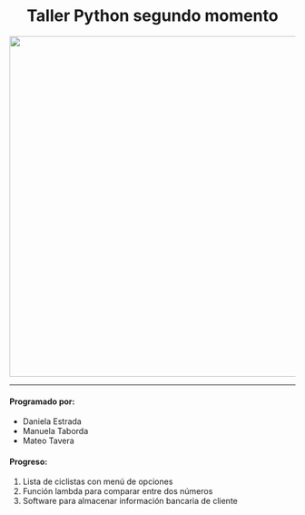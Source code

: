 <h1 align="center"> Taller Python segundo momento </h1>
<p align="center">
 <img src="https://firebasestorage.googleapis.com/v0/b/logos-1a888.appspot.com/o/git.png?alt=media&token=16ad6514-d12b-482c-9896-60807f886923" 
 width="800" height="600">  
</p>
<hr>
<h4>Programado por:</h4>
<ul> 
<li> Daniela Estrada </li>
<li> Manuela Taborda </li>
<li> Mateo Tavera  </li>
 </ul> 
<h4>Progreso:</h4> 
<ol>
  <li> <span> Lista de ciclistas con menú de opciones </span> </li>
  <li> <span> Función lambda para comparar entre dos números </span> </li>
  <li> <span> Software para almacenar información bancaria de cliente </span> </li>
</ol>
